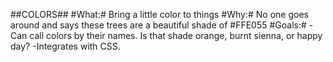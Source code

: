 ##COLORS##
#What:#
Bring a little color to things
#Why:#
No one goes around and says these trees are a beautiful shade of #FFE055
#Goals:#
-Can call colors by their names. Is that shade orange, burnt sienna, or happy day?
-Integrates with CSS.
